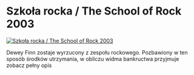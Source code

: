 Szkoła rocka / The School of Rock 2003 
=============
[![Szkoła rocka / The School of Rock 2003 ](http://vidos.pl/images/player.gif)](http://vidos.pl/szkola-rocka-the-school-of-rock-2003)

 Dewey Finn zostaje wyrzucony z zespołu rockowego. Pozbawiony w ten sposób środków utrzymania, w obliczu widma bankructwa przyjmuje zobacz pełny opis
